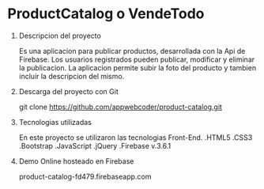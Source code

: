 # ProductCatalog o VendeTodo

1. Descripcion del proyecto

    Es una aplicacion para publicar productos, desarrollada con la Api de Firebase. Los usuarios
    registrados pueden publicar, modificar y eliminar la publicacion.
    La aplicacion permite subir la foto del producto y tambien incluir la descripcion del mismo.

2. Descarga del proyecto con Git

    git clone https://github.com/appwebcoder/product-catalog.git

3. Tecnologias utilizadas

    En este proyecto se utilizaron las tecnologias Front-End.
    .HTML5
    .CSS3
    .Bootstrap
    .JavaScript
    .jQuery
    .Firebase v.3.6.1

4. Demo Online hosteado en Firebase

    product-catalog-fd479.firebaseapp.com

